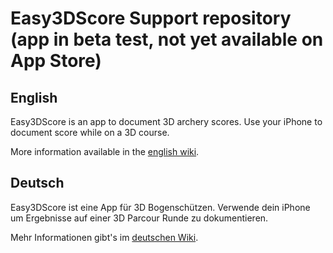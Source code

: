 # Easy3DScore Support repository (app in beta test, not yet available on App Store)

## English
Easy3DScore is an app to document 3D archery scores. Use your iPhone to document score while on a 3D course.

More information available in the [english wiki](https://github.com/dsasp/Easy3DScoreSupport/wiki/English-Version).

## Deutsch
Easy3DScore ist eine App für 3D Bogenschützen. Verwende dein iPhone um Ergebnisse auf einer 3D Parcour Runde zu dokumentieren. 

Mehr Informationen gibt's im [deutschen Wiki](https://github.com/dsasp/Easy3DScoreSupport/wiki/Deutsche-Version).
